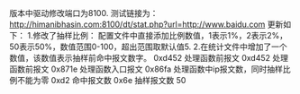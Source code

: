 版本中驱动修改端口为8100.
测试链接为：
http://himanibhasin.com:8100/dt/stat.php?url=http://www.baidu.com
更新如下：
1.修改了抽样比例：
配置文件中直接添加比例数值，1表示1%，2表示2%，50表示50%，数值范围0-100，超出范围取默认值5.
2.在统计文件中增加了一个数值，该数值表示抽样前命中报文数字。
0xd452 处理函数前报文
0xd452 处理函数前报文
0x871e 处理函数入口报文
0x86fa 处理函数中ip报文数，同时抽样比例不能为零
0xd2   命中报文数
0x6e   抽样报文数
50
